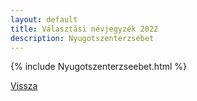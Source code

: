 ```yaml
---
layout: default
title: Választási névjegyzék 2022
description: Nyugotszenterzsébet
---
```


{% include Nyugotszenterzseebet.html %}

[Vissza](./)